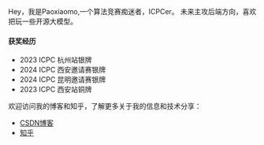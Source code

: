 Hey，我是Paoxiaomo,一个算法竞赛痴迷者，ICPCer。
未来主攻后端方向，喜欢把玩一些开源大模型。



#### 获奖经历

- 2023 ICPC 杭州站银牌
- 2024 ICPC 西安邀请赛银牌
- 2024 ICPC 昆明邀请赛银牌
- 2023 ICPC 西安站铜牌


欢迎访问我的博客和知乎，了解更多关于我的信息和技术分享：

- [CSDN博客](https://blog.csdn.net/fans2306)
- [知乎](https://www.zhihu.com/people/fan-tiao-lou-de-bai-zhu-dan)
